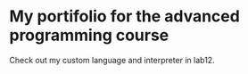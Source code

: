 # My portifolio for the advanced programming course

Check out my custom language and interpreter in lab12.


